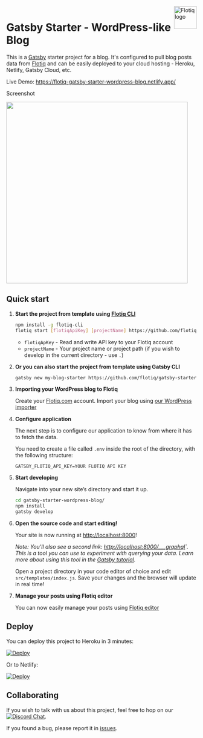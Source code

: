 <a href="https://flotiq.com/">
    <img src="https://editor.flotiq.com/fonts/fq-logo.svg" alt="Flotiq logo" title="Flotiq" align="right" height="60" />
</a>

Gatsby Starter - WordPress-like Blog
========================

This is a [Gatsby](https://gatsbyjs.org) starter project for a blog. It's configured to pull blog posts data from [Flotiq](https://flotiq.com) and can be easily deployed to your cloud hosting - Heroku, Netlify, Gatsby Cloud, etc.

Live Demo: https://flotiq-gatsby-starter-wordpress-blog.netlify.app/

Screenshot

<img src="https://github.com/flotiq/gatsby-starter-wordpress-blog/raw/master/docs/flotiq-starter-blogposts.png" width=480 />


## Quick start

1. **Start the project from template using [Flotiq CLI]((https://github.com/flotiq/flotiq-cli))**

    ```bash
   npm install -g flotiq-cli
   flotiq start [flotiqApiKey] [projectName] https://github.com/flotiq/gatsby-starter-wordpress-blog
    ```
   * `flotiqApKey` - Read and write API key to your Flotiq account      
   * `projectName` - Your project name or project path (if you wish to develop in the current directory - use `.`)

1. **Or you can also start the project from template using Gatsby CLI**
    
    ```bash
    gatsby new my-blog-starter https://github.com/flotiq/gatsby-starter-wordpress-blog
    ```
   
1. **Importing your WordPress blog to Flotiq**

   Create your [Flotiq.com](https://flotiq.com) account. Import your blog using [our WordPress importer](https://flotiq.com/services/migrate-wordpress-to-flotiq-headless-cms/)

1. **Configure application**

    The next step is to configure our application to know from where it has to fetch the data.
       
    You need to create a file called `.env` inside the root of the directory, with the following structure:

    ```
    GATSBY_FLOTIQ_API_KEY=YOUR FLOTIQ API KEY
    ```

1.  **Start developing**

    Navigate into your new site’s directory and start it up.

    ```sh
    cd gatsby-starter-wordpress-blog/
    npm install
    gatsby develop
    ```

1.  **Open the source code and start editing!**
    
    Your site is now running at [http://localhost:8000](http://localhost:8000)!
    
    _Note: You'll also see a second link: _[http://localhost:8000/___graphql](http://localhost:8000/___graphql)`_. This is a tool you can use to experiment with querying your data. Learn more about using this tool in the [Gatsby tutorial](https://www.gatsbyjs.org/tutorial/part-five/#introducing-graphiql)._
    
    Open a project directory in your code editor of choice and edit `src/templates/index.js`. Save your changes and the browser will update in real time!

1. **Manage your posts using Flotiq editor**
      
    You can now easily manage your posts using [Flotiq editor](https://editor.flotiq.com)

## Deploy

  You can deploy this project to Heroku in 3 minutes:

  [![Deploy](https://www.herokucdn.com/deploy/button.svg)](https://heroku.com/deploy?template=https://github.com/flotiq/gatsby-starter-wordpress-blog)
  
  Or to Netlify:
  
  [![Deploy](https://www.netlify.com/img/deploy/button.svg)](https://app.netlify.com/start/deploy?repository=https://github.com/flotiq/gatsby-starter-wordpress-blog)


## Collaborating

   If you wish to talk with us about this project, feel free to hop on our [![Discord Chat](https://img.shields.io/discord/682699728454025410.svg)](https://discord.gg/FwXcHnX).
   
   If you found a bug, please report it in [issues](https://github.com/flotiq/gatsby-starter-wordpress-blog/issues).
